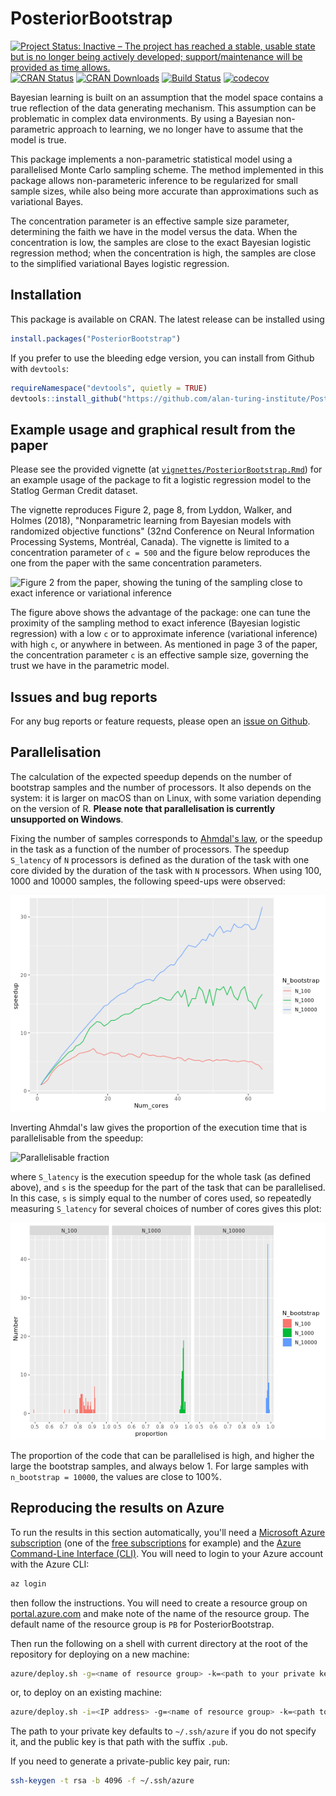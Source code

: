 # PosteriorBootstrap
[![Project Status: Inactive – The project has reached a stable, usable state but is no longer being actively developed; support/maintenance will be provided as time allows.](https://www.repostatus.org/badges/latest/inactive.svg)](https://www.repostatus.org/#inactive)
[![CRAN Status](https://www.r-pkg.org/badges/version/PosteriorBootstrap)](https://cran.r-project.org/package=PosteriorBootstrap)
[![CRAN Downloads](https://cranlogs.r-pkg.org/badges/PosteriorBootstrap)](https://www.r-pkg.org/pkg/PosteriorBootstrap)
[![Build Status](https://travis-ci.com/alan-turing-institute/PosteriorBootstrap.svg?branch=master)](https://travis-ci.com/alan-turing-institute/PosteriorBootstrap)
[![codecov](https://codecov.io/gh/alan-turing-institute/PosteriorBootstrap/branch/master/graph/badge.svg)](https://codecov.io/gh/alan-turing-institute/PosteriorBootstrap)

Bayesian learning is built on an assumption that the model space contains a true
reflection of the data generating mechanism. This assumption can be problematic
in complex data environments. By using a Bayesian non-parametric approach to
learning, we no longer have to assume that the model is true.

This package implements a non-parametric statistical model using a parallelised
Monte Carlo sampling scheme. The method implemented in this package allows
non-parameteric inference to be regularized for small sample sizes, while also
being more accurate than approximations such as variational Bayes.

The concentration parameter is an effective sample size parameter, determining
the faith we have in the model versus the data. When the concentration is low,
the samples are close to the exact Bayesian logistic regression method; when the
concentration is high, the samples are close to the simplified variational Bayes
logistic regression.

## Installation
This package is available on CRAN. The latest release can be installed using

```r
install.packages("PosteriorBootstrap")
```

If you prefer to use the bleeding edge version, you can install from Github with `devtools`:

```r
requireNamespace("devtools", quietly = TRUE)
devtools::install_github("https://github.com/alan-turing-institute/PosteriorBootstrap/")
```

## Example usage and graphical result from the paper

Please see the provided vignette (at
[`vignettes/PosteriorBootstrap.Rmd`](https://github.com/alan-turing-institute/PosteriorBootstrap/blob/master/vignettes/PosteriorBootstrap.Rmd))
for an example usage of the package to fit a logistic regression model to the
Statlog German Credit dataset.

The vignette reproduces Figure 2, page 8, from Lyddon, Walker, and Holmes
(2018), "Nonparametric learning from Bayesian models with randomized objective
functions" (32nd Conference on Neural Information Processing Systems, Montréal,
Canada). The vignette is limited to a concentration parameter of `c = 500` and
the figure below reproduces the one from the paper with the same concentration
parameters.

![Figure 2 from the paper, showing the tuning of the sampling close to exact
inference or variational inference](man/figures/Figure2.png)

The figure above shows the advantage of the package: one can tune the proximity
of the sampling method to exact inference (Bayesian logistic regression) with a
low `c` or to approximate inference (variational inference) with high `c`, or
anywhere in between. As mentioned in page 3 of the paper, the concentration
parameter `c` is an effective sample size, governing the trust we have in the
parametric model.

## Issues and bug reports

For any bug reports or feature requests, please open an [issue on Github](https://github.com/alan-turing-institute/PosteriorBootstrap/issues).

## Parallelisation

The calculation of the expected speedup depends on the number of bootstrap
samples and the number of processors. It also depends on the system: it is
larger on macOS than on Linux, with some variation depending on the version of
R. **Please note that parallelisation is currently unsupported on Windows**.

Fixing the number of samples corresponds to [Ahmdal's
law](https://en.wikipedia.org/wiki/Ahmdal's_Law), or the speedup in the task as
a function of the number of processors. The speedup `S_latency` of `N` processors
is defined as the duration of the task with one core divided by the duration of
the task with `N` processors. When using 100, 1000 and 10000 samples, the following
speed-ups were observed:

![Parallelisation speedup](man/figures/Speedup.png)

Inverting Ahmdal's law gives the proportion of the execution time that is
parallelisable from the speedup:

<img src="https://latex.codecogs.com/svg.latex?p=\frac{\frac{1}{S_{latency}}-1}{\frac{1}{s}-1}" title="Parallelisable fraction" />

where `S_latency` is the execution speedup for the whole task (as defined above), and `s` is the
speedup for the part of the task that can be parallelised. In this case, `s` is simply equal to the
number of cores used, so repeatedly measuring `S_latency` for several choices of number of cores
gives this plot:

![Parallelisation proportion](man/figures/Proportion.png)

The proportion of the code that can be parallelised is high, and higher the
large the bootstrap samples, and always below 1. For large samples with
`n_bootstrap = 10000`, the values are close to 100%.


## Reproducing the results on Azure

To run the results in this section automatically, you'll need a [Microsoft Azure
subscription](http://azure.microsoft.com/en-gb/) (one of the [free
subscriptions](http://azure.microsoft.com/en-gb/free/) for example) and the
[Azure Command-Line
Interface (CLI)](https://docs.microsoft.com/en-us/cli/azure/install-azure-cli-macos?view=azure-cli-latest). You
will need to login to your Azure account with the Azure CLI:

```bash
az login
```

then follow the instructions. You will need to create a resource group on
[portal.azure.com](https://portal.azure.com/) and make note of the name of the
resource group. The default name of the resource group is `PB` for PosteriorBootstrap.

Then run the following on a shell with current directory at the root of the
repository for deploying on a new machine:

```bash
azure/deploy.sh -g=<name of resource group> -k=<path to your private key>
```

or, to deploy on an existing machine:

```bash
azure/deploy.sh -i=<IP address> -g=<name of resource group> -k=<path to your private key>
```

The path to your private key defaults to `~/.ssh/azure` if you do not specify
it, and the public key is that path with the suffix `.pub`.

If you need to generate a private-public key pair, run:

```bash
ssh-keygen -t rsa -b 4096 -f ~/.ssh/azure
```

